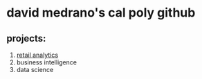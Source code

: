 # david medrano's cal poly github
## projects:

1. [retail analytics](https://linkmehere.com)
2. business intelligence
3. data science
